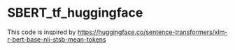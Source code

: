 # SBERT_tf_huggingface  
This code is inspired by https://huggingface.co/sentence-transformers/xlm-r-bert-base-nli-stsb-mean-tokens
